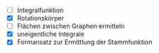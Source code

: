 
- [ ] Integralfunktion
- [x] Rotationskörper
- [ ] Flächen zwischen Graphen ermitteln
- [x] uneigentliche Integrale 
- [x] Formansatz zur Ermittlung der Stammfunktion